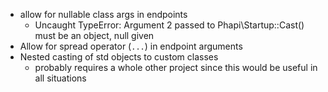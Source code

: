 - allow for nullable class args in endpoints
  - Uncaught TypeError: Argument 2 passed to Phapi\\Startup::Cast() must be an object, null given
- Allow for spread operator (`...`) in endpoint arguments
- Nested casting of std objects to custom classes
  - probably requires a whole other project since this would be useful in all situations
